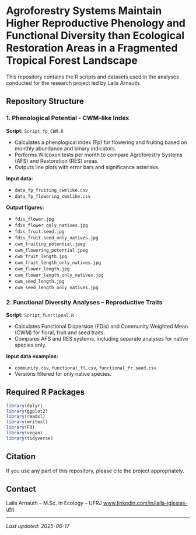 # Agroforestry Systems Maintain Higher Reproductive Phenology and Functional Diversity than Ecological Restoration Areas in a Fragmented Tropical Forest Landscape

This repository contains the R scripts and datasets used in the analyses conducted for the research project led by Laíla Arnauth.

## Repository Structure

### 1. Phenological Potential - CWM-like Index

**Script:** `Script_fp_CWM.R`

- Calculates a phenological index (Fp) for flowering and fruiting based on monthly abundance and binary indicators.
- Performs Wilcoxon tests per month to compare Agroforestry Systems (AFS) and Restoration (RES) areas.
- Outputs line plots with error bars and significance asterisks.

**Input data:**
- `data_fp_fruiting_cwmlike.csv`
- `data_fp_flowering_cwmlike.csv`

**Output figures:**

- `fdis_flower.jpg`
- `fdis_flower_only_natives.jpg`
- `fdis_fruit.seed.jpg`
- `fdis_fruit.seed_only_natives.jpg`
- `cwm_fruiting_potential.jpeg`
- `cwm_flowering_potential.jpeg`
- `cwm_fruit_length.jpg`
- `cwm_fruit_length_only_natives.jpg`
- `cwm_flower_length.jpg`
- `cwm_flower_length_only_natives.jpg`
- `cwm_seed_length.jpg`
- `cwm_seed_length_only_natives.jpg`

### 2. Functional Diversity Analyses – Reproductive Traits

**Script:** `Script_functional.R`

- Calculates Functional Dispersion (FDis) and Community Weighted Mean (CWM) for floral, fruit and seed traits.
- Compares AFS and RES systems, including separate analyses for native species only.

**Input data examples:**
- `community.csv`, `functional_fl.csv`, `functional_fr.seed.csv`
- Versions filtered for only native species.

## Required R Packages

```r
library(dplyr)
library(ggplot2)
library(readxl)
library(writexl)
library(FD)
library(vegan)
library(tidyverse)
```

## Citation
If you use any part of this repository, please cite the project appropriately.

## Contact
Laíla Arnauth – M.Sc. in Ecology – UFRJ
www.linkedin.com/in/laíla-iglesias-ufrj

---
_Last updated: 2025-06-17_
